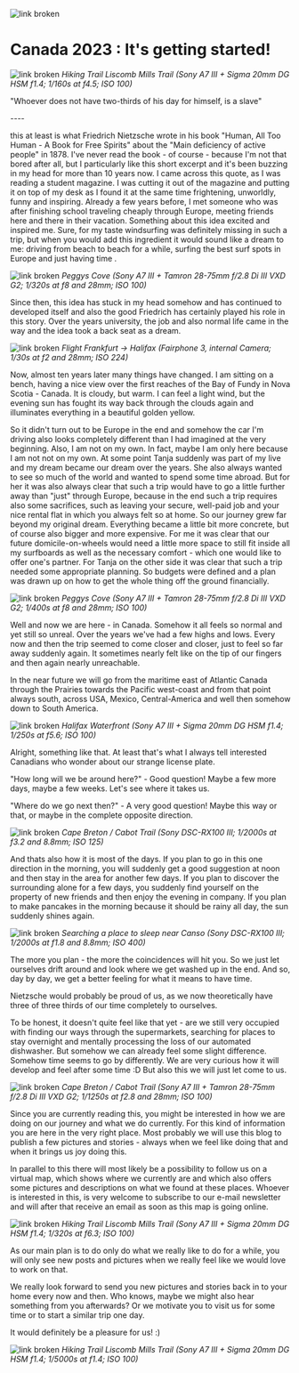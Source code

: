 ![link broken](../../../../../../mediaLibrary/posts/2023/canada-kanada/01_07_getting_started/windsurf-stormy-stories-surf-travel-blog-canada-kanada-01_07_getting_started-WM-35p-DSC01237_stacking.jpg)
# Canada 2023 : It's getting started!
![link broken](../../../../../../mediaLibrary/posts/2023/canada-kanada/01_07_getting_started/windsurf-stormy-stories-surf-travel-blog-canada-kanada-01_07_getting_started-WM-35p-DSC02091.jpg)
*Hiking Trail Liscomb Mills Trail (Sony A7 III + Sigma 20mm DG HSM f1.4; 1/160s at f4.5; ISO 100)*

"Whoever does not have two-thirds of his day for himself, is a slave"

\----

this at least is what Friedrich Nietzsche wrote in his book "Human, All Too Human - A Book for Free Spirits" about the "Main deficiency of active people" in 1878. I've never read the book - of course - because I'm not that bored after all, but I particularly like this short excerpt and it's been buzzing in my head for more than 10 years now. I came across this quote, as I was reading a student magazine. I was cutting it out of the magazine and putting it on top of my desk as I found it at the same time frightening, unworldly, funny and inspiring. Already a few years before, I met someone who was after finishing school traveling cheaply through Europe, meeting friends here and there in their vacation. Something about this idea excited and inspired me. Sure, for my taste windsurfing was definitely missing in such a trip, but when you would add this ingredient it would sound like a dream to me: driving from beach to beach for a while, surfing the best surf spots in Europe and just having time .

![link broken](../../../../../../mediaLibrary/posts/2023/canada-kanada/01_07_getting_started/windsurf-stormy-stories-surf-travel-blog-canada-kanada-01_07_getting_started-WM-35p-DSC00180.jpg)
*Peggys Cove (Sony A7 III + Tamron 28-75mm f/2.8 Di III VXD G2; 1/320s at f8 and 28mm; ISO 100)*

Since then, this idea has stuck in my head somehow and has continued to developed itself and also the good Friedrich has certainly played his role in this story.
Over the years university, the job and also normal life came in the way and the idea took a back seat as a dream.

![link broken](../../../../../../mediaLibrary/posts/2023/canada-kanada/01_07_getting_started/windsurf-stormy-stories-surf-travel-blog-canada-kanada-01_07_getting_started-WM-35p-IMG_20230527_150622.jpg)
*Flight Frankfurt -> Halifax (Fairphone 3, internal Camera; 1/30s at f2 and 28mm; ISO 224)*

Now, almost ten years later many things have changed.
I am sitting on a bench, having a nice view over the first reaches of the Bay of Fundy in Nova Scotia - Canada. It is cloudy, but warm. I can feel a light wind, but the evening sun has fought its way back through the clouds again and illuminates everything in a beautiful golden yellow.

So it didn't turn out to be Europe in the end and somehow the car I'm driving also looks completely different than I had imagined at the very beginning. Also, I am not on my own. In fact, maybe I am only here because I am not not on my own. At some point Tanja suddenly was part of my live and my dream became our dream over the years. She also always wanted to see so much of the world and wanted to spend some time abroad. But for her it was also always clear that such a trip would have to go a little further away than "just" through Europe, because in the end such a trip requires also some sacrifices, such as leaving your secure, well-paid job and your nice rental flat in which you always felt so at home. So our journey grew far beyond my original dream. Everything became a little bit more concrete, but of course also bigger and more expensive. For me it was clear that our future domicile-on-wheels would need a little more space to still fit inside all my surfboards as well as the necessary comfort - which one would like to offer one's partner. For Tanja on the other side it was clear that such a trip needed some appropriate planning. So budgets were defined and a plan was drawn up on how to get the whole thing off the ground financially.

![link broken](../../../../../../mediaLibrary/posts/2023/canada-kanada/01_07_getting_started/windsurf-stormy-stories-surf-travel-blog-canada-kanada-01_07_getting_started-WM-35p-DSC00191.jpg)
*Peggys Cove (Sony A7 III + Tamron 28-75mm f/2.8 Di III VXD G2; 1/400s at f8 and 28mm; ISO 100)*

Well and now we are here - in Canada. Somehow it all feels so normal and yet still so unreal. Over the years we've had a few highs and lows. Every now and then the trip seemed to come closer and closer, just to feel so far away suddenly again. It sometimes nearly felt like on the tip of our fingers and then again nearly unreachable.

In the near future we will go from the maritime east of Atlantic Canada through the Prairies towards the Pacific west-coast and from that point always south, across USA, Mexico, Central-America and well then somehow down to South America.

![link broken](../../../../../../mediaLibrary/posts/2023/canada-kanada/01_07_getting_started/windsurf-stormy-stories-surf-travel-blog-canada-kanada-01_07_getting_started-WM-35p-DSC00270.jpg)
*Halifax Waterfront (Sony A7 III + Sigma 20mm DG HSM f1.4; 1/250s at f5.6; ISO 100)*

Alright, something like that. At least that's what I always tell interested Canadians who wonder about our strange license plate.

"How long will we be around here?" - Good question! Maybe a few more days, maybe a few weeks. Let's see where it takes us.

"Where do we go next then?" - A very good question! Maybe this way or that, or maybe in the complete opposite direction.

![link broken](../../../../../../mediaLibrary/posts/2023/canada-kanada/01_07_getting_started/windsurf-stormy-stories-surf-travel-blog-canada-kanada-01_07_getting_started-WM-35p-DSC00805.jpg)
*Cape Breton / Cabot Trail (Sony DSC-RX100 III; 1/2000s at f3.2 and 8.8mm; ISO 125)*

And thats also how it is most of the days. If you plan to go in this one direction in the morning, you will suddenly get a good suggestion at noon and then stay in the area for another few days.
If you plan to discover the surrounding alone for a few days, you suddenly find yourself on the property of new friends and then enjoy the evening in company. If you plan to make pancakes in the morning because it should be rainy all day, the sun suddenly shines again.

![link broken](../../../../../../mediaLibrary/posts/2023/canada-kanada/01_07_getting_started/windsurf-stormy-stories-surf-travel-blog-canada-kanada-01_07_getting_started-WM-35p-DSC00884.jpg)
*Searching a place to sleep near Canso (Sony DSC-RX100 III; 1/2000s at f1.8 and 8.8mm; ISO 400)*

The more you plan - the more the coincidences will hit you.
So we just let ourselves drift around and look where we get washed up in the end.
And so, day by day, we get a better feeling for what it means to have time.

Nietzsche would probably be proud of us, as we now theoretically have three of three thirds of our time completely to ourselves.

To be honest, it doesn't quite feel like that yet - are we still very occupied with finding our ways through the supermarkets, searching for places to stay overnight and mentally processing the loss of our automated dishwasher. But somehow we can already feel some slight difference. Somehow time seems to go by differently. We are very curious how it will develop and feel after some time :D But also this we will just let come to us.

![link broken](../../../../../../mediaLibrary/posts/2023/canada-kanada/01_07_getting_started/windsurf-stormy-stories-surf-travel-blog-canada-kanada-01_07_getting_started-WM-35p-DSC01216.jpg)
*Cape Breton / Cabot Trail (Sony A7 III + Tamron 28-75mm f/2.8 Di III VXD G2; 1/1250s at f2.8 and 28mm; ISO 100)*

Since you are currently reading this, you might be interested in how we are doing on our journey and what we do currently. For this kind of information you are here in the very right place. Most probably we will use this blog to publish a few pictures and stories - always when we feel like doing that and when it brings us joy doing this.

In parallel to this there will most likely be a possibility to follow us on a virtual map, which shows where we currently are and which also offers some pictures and descriptions on what we found at these places. Whoever is interested in this, is very welcome to subscribe to our e-mail newsletter and will after that receive an email as soon as this map is going online.


![link broken](../../../../../../mediaLibrary/posts/2023/canada-kanada/01_07_getting_started/windsurf-stormy-stories-surf-travel-blog-canada-kanada-01_07_getting_started-WM-35p-DSC02058.jpg)
*Hiking Trail Liscomb Mills Trail (Sony A7 III + Sigma 20mm DG HSM f1.4; 1/320s at f6.3; ISO 100)*

As our main plan is to do only do what we really like to do for a while, you will only see new posts and pictures when we really feel like we would love to work on that.

We really look forward to send you new pictures and stories back in to your home every now and then. Who knows, maybe we might also hear something from you afterwards? Or we motivate you to visit us for some time or to start a similar trip one day.

It would definitely be a pleasure for us! :)

![link broken](../../../../../../mediaLibrary/posts/2023/canada-kanada/01_07_getting_started/windsurf-stormy-stories-surf-travel-blog-canada-kanada-01_07_getting_started-WM-35p-DSC02378.jpg)
*Hiking Trail Liscomb Mills Trail (Sony A7 III + Sigma 20mm DG HSM f1.4; 1/5000s at f1.4; ISO 100)*
